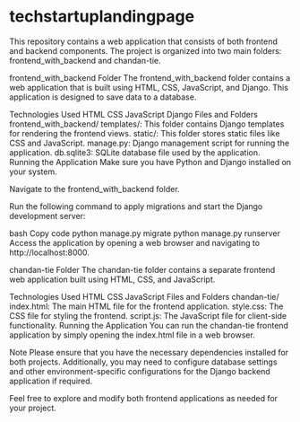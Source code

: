 # techstartuplandingpage
This repository contains a web application that consists of both frontend and backend components. The project is organized into two main folders: frontend_with_backend and chandan-tie.

frontend_with_backend Folder
The frontend_with_backend folder contains a web application that is built using HTML, CSS, JavaScript, and Django. This application is designed to save data to a database.

Technologies Used
HTML
CSS
JavaScript
Django
Files and Folders
frontend_with_backend/
templates/: This folder contains Django templates for rendering the frontend views.
static/: This folder stores static files like CSS and JavaScript.
manage.py: Django management script for running the application.
db.sqlite3: SQLite database file used by the application.
Running the Application
Make sure you have Python and Django installed on your system.

Navigate to the frontend_with_backend folder.

Run the following command to apply migrations and start the Django development server:

bash
Copy code
python manage.py migrate
python manage.py runserver
Access the application by opening a web browser and navigating to http://localhost:8000.

chandan-tie Folder
The chandan-tie folder contains a separate frontend web application built using HTML, CSS, and JavaScript.

Technologies Used
HTML
CSS
JavaScript
Files and Folders
chandan-tie/
index.html: The main HTML file for the frontend application.
style.css: The CSS file for styling the frontend.
script.js: The JavaScript file for client-side functionality.
Running the Application
You can run the chandan-tie frontend application by simply opening the index.html file in a web browser.

Note
Please ensure that you have the necessary dependencies installed for both projects. Additionally, you may need to configure database settings and other environment-specific configurations for the Django backend application if required.

Feel free to explore and modify both frontend applications as needed for your project.




